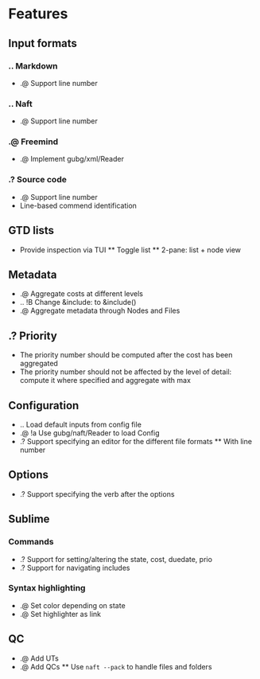 # Features

## Input formats
### .. Markdown
* .@ Support line number
### .. Naft
* .@ Support line number
### .@ Freemind
* .@ Implement gubg/xml/Reader
### .? Source code
* .@ Support line number
* Line-based commend identification

## GTD lists
* Provide inspection via TUI
** Toggle list
** 2-pane: list + node view

## Metadata
* .@ Aggregate costs at different levels
* .. !B Change &include: to &include()
* .@ Aggregate metadata through Nodes and Files

## .? Priority
* The priority number should be computed after the cost has been aggregated
* The priority number should not be affected by the level of detail: compute it where specified and aggregate with max

## Configuration
* .. Load default inputs from config file
* .@ !a Use gubg/naft/Reader to load Config
* .? Support specifying an editor for the different file formats
** With line number

## Options
* .? Support specifying the verb after the options

## Sublime
### Commands
* .? Support for setting/altering the state, cost, duedate, prio
* .? Support for navigating includes
### Syntax highlighting
* .@ Set color depending on state
* .@ Set highlighter as link

## QC
* .@ Add UTs
* .@ Add QCs
** Use `naft --pack` to handle files and folders